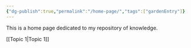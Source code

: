 ```yaml
---
{"dg-publish":true,"permalink":"/home-page/","tags":["gardenEntry"]}
---
```


This is a home page dedicated to my repository of knowledge.

[[Topic 1\|Topic 1]] 


